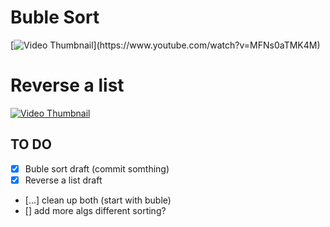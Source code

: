 # Buble Sort

[![Video Thumbnail]([https://i.ytimg.com/an_webp/MFNs0aTMK4M/mqdefault_6s.webp?du=3000&sqp=CIeqobEG&rs=AOn4CLBpnt7fGRcdkHRZkFAzd2w7pc0WOA](https://i.ytimg.com/an_webp/MFNs0aTMK4M/mqdefault_6s.webp?du=3000&sqp=CIjyybEG&rs=AOn4CLAXGm6VoxlN0d1tuIPeLAqiP4aJdA))](https://www.youtube.com/watch?v=MFNs0aTMK4M)

# Reverse a list 
[![Video Thumbnail](https://i9.ytimg.com/vi/vmWLOtCyEuM/mqdefault.jpg?sqp=COz1ybEG-oaymwEmCMACELQB8quKqQMa8AEB-AH-BIAC4AOKAgwIABABGBEgcigRMA8=&rs=AOn4CLDmNVJuh5cmxJ6fH-Xq-4mPtw6o9g)](https://www.youtube.com/watch?v=vmWLOtCyEuM)

## TO DO

- [x] Buble sort draft (commit somthing)
- [x] Reverse a list draft
- [...] clean up both (start with buble)
- [] add more algs different sorting?
  

